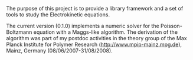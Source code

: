 The purpose of this project is to provide a library framework and a set of tools to study the Electrokinetic equations.

The current version (0.1.0) implements a numeric solver for the Poisson-Boltzmann equation with a Maggs-like algorithm. The derivation of the algorithm was part of my postdoc activities in the theory group of the Max Planck Institute for Polymer Research (http://www.mpip-mainz.mpg.de), Mainz, Germany (08/06/2007-31/08/2008).
